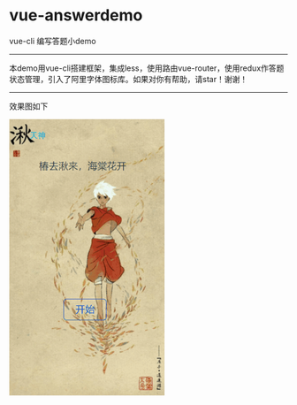 # vue-answerdemo
vue-cli 编写答题小demo
***
本demo用vue-cli搭建框架，集成less，使用路由vue-router，使用redux作答题状态管理，引入了阿里字体图标库。如果对你有帮助，请star！谢谢！
***
效果图如下



![效果图](/static/img/gifdemo.gif)
